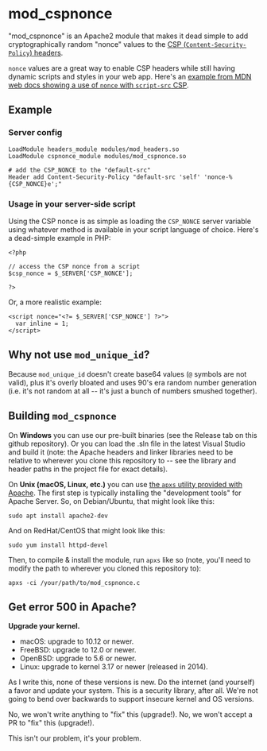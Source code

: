 # mod_cspnonce

"mod_cspnonce" is an Apache2 module that makes it dead simple to add cryptographically random "nonce" values to the [CSP (`Content-Security-Policy`) headers](https://developer.mozilla.org/en-US/docs/Web/HTTP/Headers/Content-Security-Policy).

`nonce` values are a great way to enable CSP headers while still having dynamic scripts and styles in your web app. Here's an [example from MDN web docs showing a use of `nonce` with `script-src` CSP](https://developer.mozilla.org/en-US/docs/Web/HTTP/Headers/Content-Security-Policy/script-src).

## Example

### Server config

```
LoadModule headers_module modules/mod_headers.so
LoadModule cspnonce_module modules/mod_cspnonce.so

# add the CSP_NONCE to the "default-src"
Header add Content-Security-Policy "default-src 'self' 'nonce-%{CSP_NONCE}e';"
```

### Usage in your server-side script

Using the CSP nonce is as simple as loading the `CSP_NONCE` server variable using whatever method is available in your script language of choice. Here's a dead-simple example in PHP:

```
<?php

// access the CSP nonce from a script
$csp_nonce = $_SERVER['CSP_NONCE'];

?>
```

Or, a more realistic example:

```
<script nonce="<?= $_SERVER['CSP_NONCE'] ?>">
  var inline = 1;
</script>
```


## Why not use `mod_unique_id`?

Because `mod_unique_id` doesn't create base64 values (`@` symbols are not valid), plus it's overly bloated and uses 90's era random number generation (i.e. it's not random at all -- it's just a bunch of numbers smushed together).



## Building `mod_cspnonce`

On **Windows** you can use our pre-built binaries (see the Release tab on this github repository). Or you can load the .sln file in the latest Visual Studio and build it (note: the Apache headers and linker libraries need to be relative to wherever you clone this repository to -- see the library and header paths in the project file for exact details).

On **Unix (macOS, Linux, etc.)** you can use [the `apxs` utility provided with Apache](https://httpd.apache.org/docs/2.4/programs/apxs.html). The first step is typically installing the "development tools" for Apache Server. So, on Debian/Ubuntu, that might look like this:

```
sudo apt install apache2-dev
```

And on RedHat/CentOS that might look like this:

```
sudo yum install httpd-devel
```

Then, to compile & install the module, run `apxs` like so (note, you'll need to modify the path to wherever you cloned this repository to):

```
apxs -ci /your/path/to/mod_cspnonce.c
```

## Get error 500 in Apache?

**Upgrade your kernel.**

- macOS: upgrade to 10.12 or newer.
- FreeBSD: upgrade to 12.0 or newer.
- OpenBSD: upgrade to 5.6 or newer.
- Linux: upgrade to kernel 3.17 or newer (released in 2014).

As I write this, none of these versions is new. Do the internet (and yourself) a favor and update your system. This is a security library, after all. We're not going to bend over backwards to support insecure kernel and OS versions.

No, we won't write anything to "fix" this (upgrade!).
No, we won't accept a PR to "fix" this (upgrade!).

This isn't our problem, it's your problem.